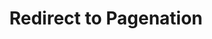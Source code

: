 ---
title: "Redirect to Pagenation"
layout: "redirect"
aliases: ["/page1/"]
redirect_url: "/page/1/"
---